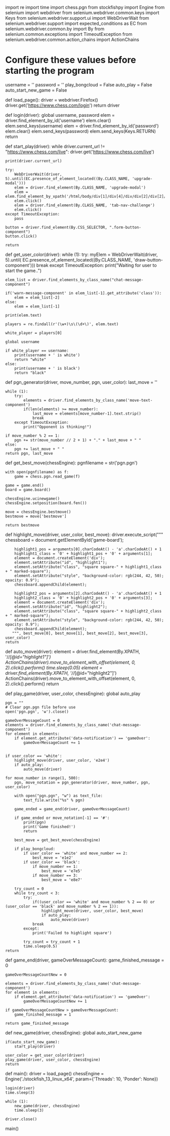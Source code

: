 import re
import time
import chess.pgn
from stockfishpy import Engine
from selenium import webdriver
from selenium.webdriver.common.keys import Keys
from selenium.webdriver.support.ui import WebDriverWait
from selenium.webdriver.support import expected_conditions as EC
from selenium.webdriver.common.by import By
from selenium.common.exceptions import TimeoutException
from selenium.webdriver.common.action_chains import ActionChains

# Configure these values before starting the program
username = ''
password = ''
play_bongcloud = False
auto_play = False
auto_start_new_game = False

def load_page():
    driver = webdriver.Firefox()
    driver.get('https://www.chess.com/login')
    return driver


def login(driver):
    global username, password
    elem = driver.find_element_by_id('username')
    elem.clear()
    elem.send_keys(username)
    elem = driver.find_element_by_id('password')
    elem.clear()
    elem.send_keys(password)
    elem.send_keys(Keys.RETURN)
    return


def start_play(driver):
    while driver.current_url != "https://www.chess.com/live":
        driver.get('https://www.chess.com/live')

    print(driver.current_url)

    try:
        WebDriverWait(driver, 5).until(EC.presence_of_element_located((By.CLASS_NAME, 'upgrade-modal')))
        elem = driver.find_element(By.CLASS_NAME, 'upgrade-modal')
        elem = elem.find_element_by_xpath('/html/body/div[1]/div[4]/div/div[2]/div[2]/span')
        elem.click()
        elem = driver.find_element(By.CLASS_NAME, 'tab-nav-challenge')
        elem.click()
    except TimeoutException:
        pass

    button = driver.find_element(By.CSS_SELECTOR, ".form-button-component")
    button.click()

    return


def get_user_color(driver):
    while (1):
        try:
            myElem = WebDriverWait(driver, 5).until(
                EC.presence_of_element_located((By.CLASS_NAME, 'draw-button-component')))
            break
        except TimeoutException:
            print("Waiting for user to start the game..")

    elem_list = driver.find_elements_by_class_name("chat-message-component")

    if('warn-message-component' in elem_list[-1].get_attribute('class')):
        elem = elem_list[-2]
    else:
        elem = elem_list[-1]

    print(elem.text)
    
    players = re.findall(r'(\w+)\s\(\d+\)', elem.text)

    white_player = players[0]

    global username

    if white_player == username:
        print(username + ' is white')
        return "white"
    else:
        print(username + ' is black')
        return "black"


def pgn_generator(driver, move_number, pgn, user_color):
    last_move = ''

    while (1):
        try:
            elements = driver.find_elements_by_class_name('move-text-component')
            if(len(elements) >= move_number):
                last_move = elements[move_number-1].text.strip()
                break
        except TimeoutException:
            print("Opponent is thinking!")

    if move_number % 2 == 1:
        pgn += str(move_number // 2 + 1) + "." + last_move + " "
    else:
        pgn += last_move + " "
    return pgn, last_move


def get_best_move(chessEngine):
    pgnfilename = str('pgn.pgn')

    with open(pgnfilename) as f:
        game = chess.pgn.read_game(f)

    game = game.end()
    board = game.board()

    chessEngine.ucinewgame()
    chessEngine.setposition(board.fen())

    move = chessEngine.bestmove()
    bestmove = move['bestmove']

    return bestmove


def highlight_move(driver, user_color, best_move):
    driver.execute_script("""
        chessboard = document.getElementById('game-board');

        highlight1_pos = arguments[0].charCodeAt() - 'a'.charCodeAt() + 1 
        highlight1_class = '0' + highlight1_pos + '0' + arguments[1];
        element = document.createElement('div');            
        element.setAttribute("id", "highlight1");
        element.setAttribute("class", "square square-" + highlight1_class + " marked-square");        
        element.setAttribute("style", "background-color: rgb(244, 42, 50); opacity: 0.9");    
        chessboard.appendChild(element);

        highlight2_pos = arguments[2].charCodeAt() - 'a'.charCodeAt() + 1
        highlight2_class = '0' + highlight2_pos + '0' + arguments[3];
        element = document.createElement('div');
        element.setAttribute("id", "highlight2");            
        element.setAttribute("class", "square square-" + highlight2_class + " marked-square");        
        element.setAttribute("style", "background-color: rgb(244, 42, 50); opacity: 0.9");    
        chessboard.appendChild(element);
       """, best_move[0], best_move[1], best_move[2], best_move[3], user_color)
    return


def auto_move(driver):
    element = driver.find_element(By.XPATH, '//*[@id="highlight1"]')
    ActionChains(driver).move_to_element_with_offset(element, 0, 2).click().perform()
    time.sleep(0.05)
    element = driver.find_element(By.XPATH, '//*[@id="highlight2"]')
    ActionChains(driver).move_to_element_with_offset(element, 0, 2).click().perform()
    return


def play_game(driver, user_color, chessEngine):
    global auto_play

    pgn = ""
    # Clear pgn.pgn file before use
    open('pgn.pgn', 'w').close()

    gameOverMessageCount = 0
    elements = driver.find_elements_by_class_name('chat-message-component')
    for element in elements:
        if element.get_attribute('data-notification') == 'gameOver':
            gameOverMessageCount += 1 


    if user_color == 'white':
        highlight_move(driver, user_color, 'e2e4')
        if auto_play:
            auto_move(driver)

    for move_number in range(1, 500):
        pgn, move_notation = pgn_generator(driver, move_number, pgn, user_color)

        with open("pgn.pgn", "w") as text_file:
            text_file.write("%s" % pgn)

        game_ended = game_end(driver, gameOverMessageCount)

        if game_ended or move_notation[-1] == '#':
            print(pgn)
            print('Game finished!')
            return

        best_move = get_best_move(chessEngine)

        if play_bongcloud:
            if user_color == 'white' and move_number == 2:
                best_move = 'e1e2'
            if user_color == 'black':
                if move_number == 1:
                    best_move = 'e7e5'
                if move_number == 3:
                    best_move = 'e8e7'

        try_count = 0
        while try_count < 3:
            try:
                if((user_color == 'white' and move_number % 2 == 0) or (user_color == 'black' and move_number % 2 == 1)):
                    highlight_move(driver, user_color, best_move)
                    if auto_play:
                        auto_move(driver)
                break
            except:
                print('Failed to highlight square')

            try_count = try_count + 1
            time.sleep(0.5)
    return


def game_end(driver, gameOverMessageCount):
    game_finished_message = 0

    gameOverMessageCountNew = 0

    elements = driver.find_elements_by_class_name('chat-message-component')
    for element in elements:
        if element.get_attribute('data-notification') == 'gameOver':
            gameOverMessageCountNew += 1
            
    if gameOverMessageCountNew > gameOverMessageCount:
        game_finished_message = 1
        
    return game_finished_message


def new_game(driver, chessEngine):
    global auto_start_new_game

    if(auto_start_new_game):
        start_play(driver)

    user_color = get_user_color(driver)
    play_game(driver, user_color, chessEngine)
    return


def main():
    driver = load_page()
    chessEngine = Engine('./stockfish_13_linux_x64', param={'Threads': 10, 'Ponder': None})

    login(driver)
    time.sleep(3)

    while (1):
        new_game(driver, chessEngine)
        time.sleep(3)

    driver.close()


main()

<!---
user4t3/user4t3 is a ✨ special ✨ repository because its `README.md` (this file) appears on your GitHub profile.
You can click the Preview link to take a look at your changes.
--->
